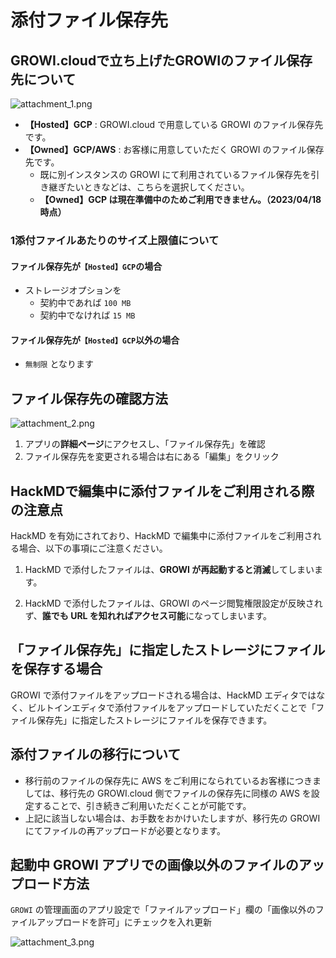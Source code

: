 # 添付ファイル保存先

## GROWI.cloudで立ち上げたGROWIのファイル保存先について

![attachment_1.png](/assets/images/ja/attachment_1.png)

- **【Hosted】GCP** : GROWI.cloud で用意している GROWI のファイル保存先です。
- **【Owned】GCP/AWS** : お客様に用意していただく GROWI のファイル保存先です。
  - 既に別インスタンスの GROWI にて利用されているファイル保存先を引き継ぎたいときなどは、こちらを選択してください。
  - **【Owned】GCP は現在準備中のためご利用できません。（2023/04/18　時点）**

### 1添付ファイルあたりのサイズ上限値について

#### ファイル保存先が`【Hosted】GCP`の場合

- ストレージオプションを
  - 契約中であれば `100 MB`
  - 契約中でなければ `15 MB`

#### ファイル保存先が`【Hosted】GCP`以外の場合

- `無制限` となります

## ファイル保存先の確認方法

![attachment_2.png](/assets/images/ja/attachment_2.png)

1. アプリの**詳細ページ**にアクセスし、「ファイル保存先」を確認
2. ファイル保存先を変更される場合は右にある「編集」をクリック

## HackMDで編集中に添付ファイルをご利用される際の注意点

HackMD を有効にされており、HackMD で編集中に添付ファイルをご利用される場合、以下の事項にご注意ください。

1. HackMD で添付したファイルは、**GROWI が再起動すると消滅**してしまいます。
<!-- textlint-disable weseek/max-kanji-continuous-len -->
2. HackMD で添付したファイルは、GROWI のページ閲覧権限設定が反映されず、**誰でも URL を知れればアクセス可能**になってしまいます。
<!-- textlint-enable weseek/max-kanji-continuous-len -->
## 「ファイル保存先」に指定したストレージにファイルを保存する場合
<!-- textlint-disable weseek/no-doubled-joshi -->
GROWI で添付ファイルをアップロードされる場合は、HackMD エディタではなく、ビルトインエディタで添付ファイルをアップロードしていただくことで「ファイル保存先」に指定したストレージにファイルを保存できます。
<!-- textlint-enable weseek/no-doubled-joshi -->
## 添付ファイルの移行について

- 移行前のファイルの保存先に AWS をご利用になられているお客様につきましては、移行先の GROWI.cloud 側でファイルの保存先に同様の AWS を設定することで、引き続きご利用いただくことが可能です。
- 上記に該当しない場合は、お手数をおかけいたしますが、移行先の GROWI にてファイルの再アップロードが必要となります。

## 起動中 GROWI アプリでの画像以外のファイルのアップロード方法
<!-- textlint-disable weseek/ja-no-mixed-period -->
`GROWI` の管理画面のアプリ設定で「ファイルアップロード」欄の「画像以外のファイルアップロードを許可」にチェックを入れ更新  
<!-- textlint-enable weseek/ja-no-mixed-period -->
![attachment_3.png](/assets/images/ja/attachment_3.png)
